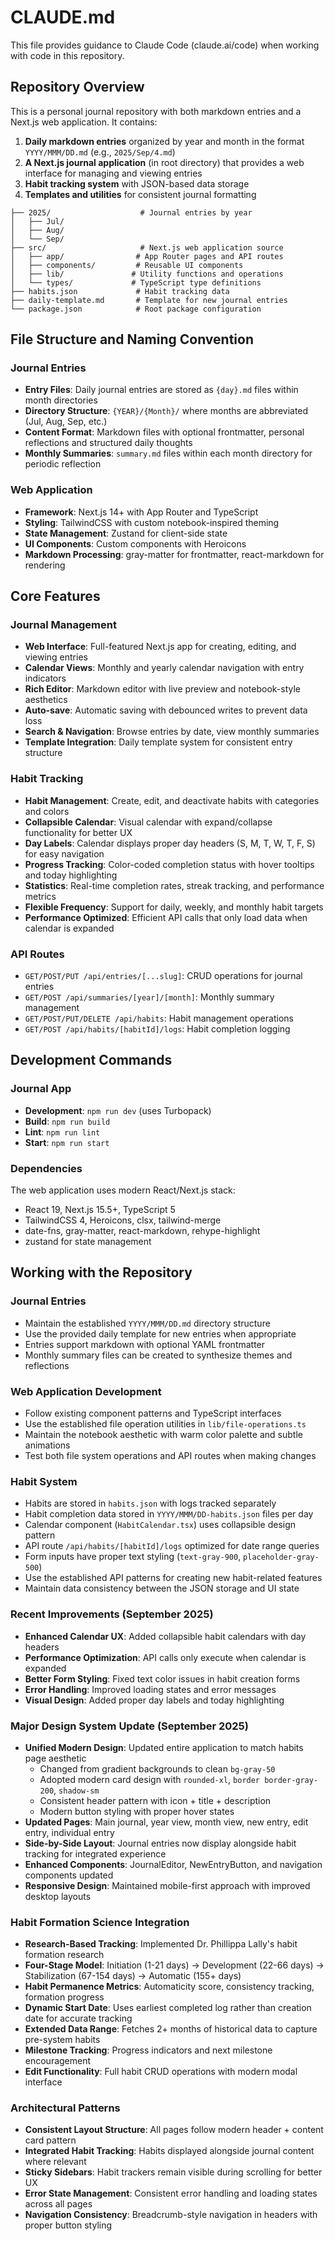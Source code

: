 # CLAUDE.md

This file provides guidance to Claude Code (claude.ai/code) when working with code in this repository.

## Repository Overview

This is a personal journal repository with both markdown entries and a Next.js web application. It contains:

1. **Daily markdown entries** organized by year and month in the format `YYYY/MMM/DD.md` (e.g., `2025/Sep/4.md`)
2. **A Next.js journal application** (in root directory) that provides a web interface for managing and viewing entries
3. **Habit tracking system** with JSON-based data storage
4. **Templates and utilities** for consistent journal formatting

```
├── 2025/                    # Journal entries by year
│   ├── Jul/
│   ├── Aug/
│   └── Sep/
├── src/                     # Next.js web application source
│   ├── app/                # App Router pages and API routes
│   ├── components/         # Reusable UI components
│   ├── lib/               # Utility functions and operations
│   └── types/             # TypeScript type definitions
├── habits.json             # Habit tracking data
├── daily-template.md       # Template for new journal entries
└── package.json            # Root package configuration
```

## File Structure and Naming Convention

### Journal Entries
- **Entry Files**: Daily journal entries are stored as `{day}.md` files within month directories
- **Directory Structure**: `{YEAR}/{Month}/` where months are abbreviated (Jul, Aug, Sep, etc.)
- **Content Format**: Markdown files with optional frontmatter, personal reflections and structured daily thoughts
- **Monthly Summaries**: `summary.md` files within each month directory for periodic reflection

### Web Application
- **Framework**: Next.js 14+ with App Router and TypeScript
- **Styling**: TailwindCSS with custom notebook-inspired theming
- **State Management**: Zustand for client-side state
- **UI Components**: Custom components with Heroicons
- **Markdown Processing**: gray-matter for frontmatter, react-markdown for rendering

## Core Features

### Journal Management
- **Web Interface**: Full-featured Next.js app for creating, editing, and viewing entries
- **Calendar Views**: Monthly and yearly calendar navigation with entry indicators  
- **Rich Editor**: Markdown editor with live preview and notebook-style aesthetics
- **Auto-save**: Automatic saving with debounced writes to prevent data loss
- **Search & Navigation**: Browse entries by date, view monthly summaries
- **Template Integration**: Daily template system for consistent entry structure

### Habit Tracking
- **Habit Management**: Create, edit, and deactivate habits with categories and colors
- **Collapsible Calendar**: Visual calendar with expand/collapse functionality for better UX
- **Day Labels**: Calendar displays proper day headers (S, M, T, W, T, F, S) for easy navigation
- **Progress Tracking**: Color-coded completion status with hover tooltips and today highlighting
- **Statistics**: Real-time completion rates, streak tracking, and performance metrics
- **Flexible Frequency**: Support for daily, weekly, and monthly habit targets
- **Performance Optimized**: Efficient API calls that only load data when calendar is expanded

### API Routes
- `GET/POST/PUT /api/entries/[...slug]`: CRUD operations for journal entries
- `GET/POST /api/summaries/[year]/[month]`: Monthly summary management
- `GET/POST/PUT/DELETE /api/habits`: Habit management operations
- `GET/POST /api/habits/[habitId]/logs`: Habit completion logging

## Development Commands

### Journal App
- **Development**: `npm run dev` (uses Turbopack)
- **Build**: `npm run build`  
- **Lint**: `npm run lint`
- **Start**: `npm run start`

### Dependencies
The web application uses modern React/Next.js stack:
- React 19, Next.js 15.5+, TypeScript 5
- TailwindCSS 4, Heroicons, clsx, tailwind-merge
- date-fns, gray-matter, react-markdown, rehype-highlight
- zustand for state management

## Working with the Repository

### Journal Entries
- Maintain the established `YYYY/MMM/DD.md` directory structure
- Use the provided daily template for new entries when appropriate
- Entries support markdown with optional YAML frontmatter
- Monthly summary files can be created to synthesize themes and reflections

### Web Application Development  
- Follow existing component patterns and TypeScript interfaces
- Use the established file operation utilities in `lib/file-operations.ts`
- Maintain the notebook aesthetic with warm color palette and subtle animations
- Test both file system operations and API routes when making changes

### Habit System
- Habits are stored in `habits.json` with logs tracked separately  
- Habit completion data stored in `YYYY/MMM/DD-habits.json` files per day
- Calendar component (`HabitCalendar.tsx`) uses collapsible design pattern
- API route `/api/habits/[habitId]/logs` optimized for date range queries
- Form inputs have proper text styling (`text-gray-900`, `placeholder-gray-500`)
- Use the established API patterns for creating new habit-related features
- Maintain data consistency between the JSON storage and UI state

### Recent Improvements (September 2025)
- **Enhanced Calendar UX**: Added collapsible habit calendars with day headers
- **Performance Optimization**: API calls only execute when calendar is expanded
- **Better Form Styling**: Fixed text color issues in habit creation forms
- **Error Handling**: Improved loading states and error messages
- **Visual Design**: Added proper day labels and today highlighting

### Major Design System Update (September 2025)
- **Unified Modern Design**: Updated entire application to match habits page aesthetic
  - Changed from gradient backgrounds to clean `bg-gray-50`
  - Adopted modern card design with `rounded-xl`, `border border-gray-200`, `shadow-sm`
  - Consistent header pattern with icon + title + description
  - Modern button styling with proper hover states
- **Updated Pages**: Main journal, year view, month view, new entry, edit entry, individual entry
- **Side-by-Side Layout**: Journal entries now display alongside habit tracking for integrated experience
- **Enhanced Components**: JournalEditor, NewEntryButton, and navigation components updated
- **Responsive Design**: Maintained mobile-first approach with improved desktop layouts

### Habit Formation Science Integration
- **Research-Based Tracking**: Implemented Dr. Phillippa Lally's habit formation research
- **Four-Stage Model**: Initiation (1-21 days) → Development (22-66 days) → Stabilization (67-154 days) → Automatic (155+ days)
- **Habit Permanence Metrics**: Automaticity score, consistency tracking, formation progress
- **Dynamic Start Date**: Uses earliest completed log rather than creation date for accurate tracking
- **Extended Data Range**: Fetches 2+ months of historical data to capture pre-system habits
- **Milestone Tracking**: Progress indicators and next milestone encouragement
- **Edit Functionality**: Full habit CRUD operations with modern modal interface

### Architectural Patterns
- **Consistent Layout Structure**: All pages follow modern header + content card pattern
- **Integrated Habit Tracking**: Habits displayed alongside journal content where relevant
- **Sticky Sidebars**: Habit trackers remain visible during scrolling for better UX
- **Error State Management**: Consistent error handling and loading states across all pages
- **Navigation Consistency**: Breadcrumb-style navigation in headers with proper button styling